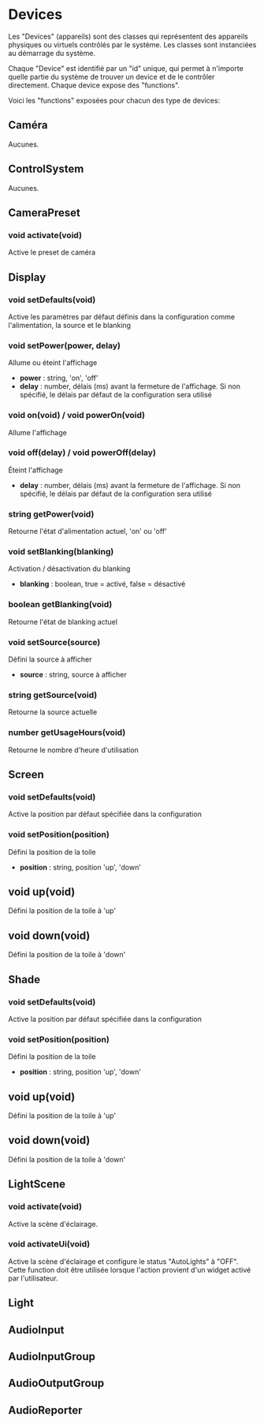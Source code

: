 # Devices
Les "Devices" (appareils) sont des classes qui représentent des appareils physiques ou virtuels contrôlés par le système. Les classes sont instanciées au démarrage du système.

Chaque "Device" est identifié par un "id" unique, qui permet à n'importe quelle partie du système de trouver un device et de le contrôler directement. Chaque device expose des "functions".

Voici les "functions" exposées pour chacun des type de devices:


## Caméra
Aucunes.

## ControlSystem
Aucunes.

## CameraPreset
### void activate(void)
Active le preset de caméra

## Display
### void setDefaults(void)
Active les paramètres par défaut définis dans la configuration comme l'alimentation, la source et le blanking

### void setPower(power, delay)
Allume ou éteint l'affichage
* **power** : string, 'on', 'off'
* **delay** : number, délais (ms) avant la fermeture de l'affichage. Si non spécifié, le délais par défaut de la configuration sera utilisé
  
### void on(void) / void powerOn(void)
Allume l'affichage

### void off(delay) / void powerOff(delay)
Éteint l'affichage
* **delay** : number, délais (ms) avant la fermeture de l'affichage. Si non spécifié, le délais par défaut de la configuration sera utilisé

### string getPower(void)
Retourne l'état d'alimentation actuel, 'on' ou 'off'

### void setBlanking(blanking)
Activation / désactivation du blanking
* **blanking** : boolean, true = activé, false = désactivé

### boolean getBlanking(void)
Retourne l'état de blanking actuel

### void setSource(source)
Défini la source à afficher
* **source** : string, source à afficher

### string getSource(void)
Retourne la source actuelle

### number getUsageHours(void)
Retourne le nombre d'heure d'utilisation

## Screen
### void setDefaults(void)
Active la position par défaut spécifiée dans la configuration

### void setPosition(position)
Défini la position de la toile
* **position** : string, position 'up', 'down'

## void up(void)
Défini la position de la toile à 'up'

## void down(void)
Défini la position de la toile à 'down'

## Shade
### void setDefaults(void)
Active la position par défaut spécifiée dans la configuration

### void setPosition(position)
Défini la position de la toile
* **position** : string, position 'up', 'down'

## void up(void)
Défini la position de la toile à 'up'

## void down(void)
Défini la position de la toile à 'down'

## LightScene
### void activate(void)
Active la scène d'éclairage.
### void activateUi(void)
Active la scène d'éclairage et configure le status "AutoLights" à "OFF". Cette function doit être utilisée lorsque l'action provient d'un widget activé par l'utilisateur.

## Light

## AudioInput

## AudioInputGroup

## AudioOutputGroup

## AudioReporter
